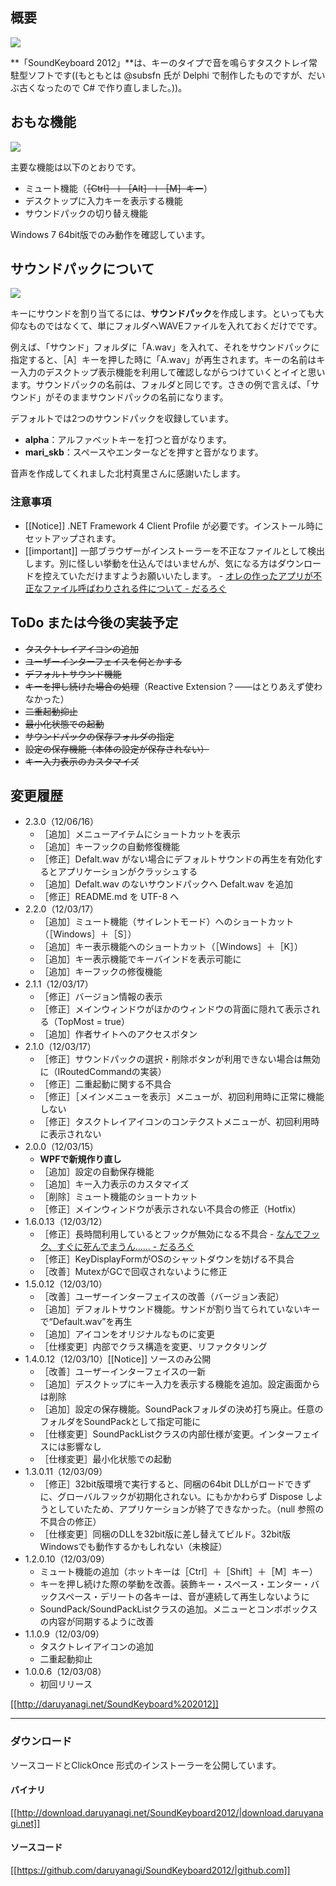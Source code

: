 ## 概要

![](http://cdn-ak.f.st-hatena.com/images/fotolife/d/daruyanagi/20120315/20120315233735.png)

**「SoundKeyboard 2012」**は、キーのタイプで音を鳴らすタスクトレイ常駐型ソフトです((もともとは @subsfn 氏が Delphi で制作したものですが、だいぶ古くなったので C# で作り直しました。))。

## おもな機能

![](http://cdn-ak.f.st-hatena.com/images/fotolife/d/daruyanagi/20120315/20120315233933.png)

主要な機能は以下のとおりです。

* ミュート機能（<del>［Ctrl］＋［Alt］＋［M］キー</del>）
* デスクトップに入力キーを表示する機能
* サウンドパックの切り替え機能

Windows 7 64bit版でのみ動作を確認しています。

## サウンドパックについて

![](http://cdn-ak.f.st-hatena.com/images/fotolife/d/daruyanagi/20120315/20120315233928.png)

キーにサウンドを割り当てるには、<b>サウンドパック</b>を作成します。といっても大仰なものではなくて、単にフォルダへWAVEファイルを入れておくだけでです。

例えば、「サウンド」フォルダに「A.wav」を入れて、それをサウンドパックに指定すると、［A］キーを押した時に「A.wav」が再生されます。キーの名前はキー入力のデスクトップ表示機能を利用して確認しながらつけていくとイイと思います。サウンドパックの名前は、フォルダと同じです。さきの例で言えば、「サウンド」がそのままサウンドパックの名前になります。

デフォルトでは2つのサウンドパックを収録しています。

*   **alpha**：アルファベットキーを打つと音がなります。
*   **mari_skb**：スペースやエンターなどを押すと音がなります。

音声を作成してくれました北村真里さんに感謝いたします。

### 注意事項

*   [[Notice]] .NET Framework 4 Client Profile が必要です。インストール時にセットアップされます。
*   [[important]] 一部ブラウザーがインストーラーを不正なファイルとして検出します。別に怪しい挙動を仕込んではいませんが、気になる方はダウンロードを控えていただけますようお願いいたします。 - [オレの作ったアプリが不正なファイル呼ばわりされる件について - だるろぐ](http://daruyanagi.hatenablog.com/entry/2012/03/07/221611)

## ToDo または今後の実装予定

*   <del>タスクトレイアイコンの追加</del>
*   <del>ユーザーインターフェイスを何とかする</del>
*   <del>デフォルトサウンド機能</del>
*   <del>キーを押し続けた場合の処理</del>（Reactive Extension？――はとりあえず使わなかった）
*   <del>二重起動抑止</del>
*   <del>最小化状態での起動</del>
*   <del>サウンドパックの保存フォルダの指定</del>
*   <del>設定の保存機能（本体の設定が保存されない）</del>
*   <del>キー入力表示のカスタマイズ</del>

## 変更履歴

* 2.3.0（12/06/16）
	*   ［追加］メニューアイテムにショートカットを表示
	*   ［追加］キーフックの自動修復機能
	*   ［修正］Defalt.wav がない場合にデフォルトサウンドの再生を有効化するとアプリケーションがクラッシュする
	*   ［追加］Defalt.wav のないサウンドパックへ Defalt.wav を追加
	*   ［修正］README.md を UTF-8 へ
* 2.2.0（12/03/17）
	*   ［追加］ミュート機能（サイレントモード）へのショートカット（［Windows］＋［S］）
	*   ［追加］キー表示機能へのショートカット（［Windows］＋［K］）
	*   ［追加］キー表示機能でキーバインドを表示可能に
	*   ［追加］キーフックの修復機能
* 2.1.1（12/03/17）
	*   ［修正］バージョン情報の表示
	*   ［修正］メインウィンドウがほかのウィンドウの背面に隠れて表示される（TopMost = true）
	*   ［追加］作者サイトへのアクセスボタン
* 2.1.0（12/03/17）
	*   ［修正］サウンドパックの選択・削除ボタンが利用できない場合は無効に（IRoutedCommandの実装）
	*   ［修正］二重起動に関する不具合
	*   ［修正］［メインメニューを表示］メニューが、初回利用時に正常に機能しない
	*   ［修正］タスクトレイアイコンのコンテクストメニューが、初回利用時に表示されない
* 2.0.0（12/03/15）
    *   **WPFで新規作り直し**
	*   ［追加］設定の自動保存機能
	*   ［追加］キー入力表示のカスタマイズ
	*   ［削除］ミュート機能のショートカット
	*   ［修正］メインウィンドウが表示されない不具合の修正（Hotfix）
* 1.6.0.13（12/03/12）
    *   ［修正］長時間利用しているとフックが無効になる不具合 - [なんでフック、すぐに死んでまうん…… - だるろぐ](http://daruyanagi.hatenablog.com/entry/2012/03/12/004612)
    *   ［修正］KeyDisplayFormがOSのシャットダウンを妨げる不具合
    *   ［改善］MutexがGCで回収されないように修正
* 1.5.0.12（12/03/10）
    *   ［改善］ユーザーインターフェイスの改善（バージョン表記）
    *   ［追加］デフォルトサウンド機能。サンドが割り当てられていないキーで“Default.wav”を再生
    *   ［追加］アイコンをオリジナルなものに変更
    *   ［仕様変更］内部でクラス構造を変更、リファクタリング
* 1.4.0.12（12/03/10）[[Notice]] ソースのみ公開
    *   ［改善］ユーザーインターフェイスの一新
    *   ［追加］デスクトップにキー入力を表示する機能を追加。設定画面からは削除
    *   ［追加］設定の保存機能。SoundPackフォルダの決め打ち廃止。任意のフォルダをSoundPackとして指定可能に
    *   ［仕様変更］SoundPackListクラスの内部仕様が変更。インターフェイスには影響なし
    *   ［仕様変更］最小化状態での起動
* 1.3.0.11（12/03/09）
    *   ［修正］32bit版環境で実行すると、同梱の64bit DLLがロードできずに、グローバルフックが初期化されない。にもかかわらず Dispose しようとしていたため、アプリケーションが終了できなかった。（null 参照の不具合の修正）
    *   ［仕様変更］同梱のDLLを32bit版に差し替えてビルド。32bit版Windowsでも動作するかもしれない（未検証）
* 1.2.0.10（12/03/09）
    *   ミュート機能の追加（ホットキーは［Ctrl］＋［Shift］＋［M］キー）
    *   キーを押し続けた際の挙動を改善。装飾キー・スペース・エンター・バックスペース・デリートの各キーは、音が連続して再生しないように
    *   SoundPack/SoundPackListクラスの追加。メニューとコンボボックスの内容が同期するように改善
* 1.1.0.9（12/03/09）
    * タスクトレイアイコンの追加
    * 二重起動抑止
* 1.0.0.6（12/03/08）
    * 初回リリース

[[http://daruyanagi.net/SoundKeyboard%202012]]

---

### ダウンロード

ソースコードとClickOnce 形式のインストーラーを公開しています。

#### バイナリ

[[http://download.daruyanagi.net/SoundKeyboard2012/|download.daruyanagi.net]]

#### ソースコード

[[https://github.com/daruyanagi/SoundKeyboard2012/|github.com]]

